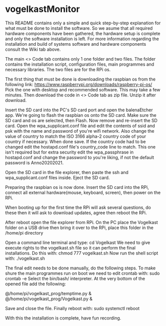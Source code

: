 # vogelkastMonitor

This README contains only a simple and quick step-by-step explanation for what must be
done to install the software.
So we asume that all required hardware components have been gathered, the hardware
setup is complete and only the software installation is left.
For more information regarding the installation and build of systems software
and hardware components consult the Wiki tab above.

The main <> Code tab contains only 1 one folder and two files.
The folder contains the installation script, configuration files, main programmes
and necessary libraries.
The two files are for the RPi os.

The first thing that must be done is downloading the raspbian os from the following link:
https://www.raspberrypi.org/downloads/raspberry-pi-os/
Pick the one with desktop and recommended software. This may take a few minutes.
Then download the code in <> Code tab as zip file.
Unzip it after download.

Insert the SD card into the PC's SD card port and open the balenaEtcher app.
We're going to flash the raspbian os onto the SD card. Make sure the SD card and os
are selected, then Flash.
Now remove and re-insert the SD card.
Open the wpa_supplicant.conf file and edit the contents of ssid and psk with the name
and password of you're wifi network. Also change the value of country to match the 
ISO 3166 alpha-2 country code of your country if necessary. When done save.
If the country code had to be changed edit the hostapd.conf file's country_code line to match.
This one isn't required but for extra security edit the wpa_passphrase in hostapd.conf
and change the password to you're liking, if not the default password is Anno20202021.

Open the SD card in the file explorer, then paste the ssh and wpa_supplicant.conf files
inside. Eject the SD card.

Preparing the raspbian os is now done. Insert the SD card into the RPi, connect all
external hardware(mouse, keyboard, screen), then power on the RPi.

When booting up for the first time the RPi will ask several questions, do these then it
will ask to download updates, agree then reboot the RPi.

After reboot open the file explorer from RPi.
On the PC place the Vogelkast folder on a USB drive then bring it over to the RPi, place
this folder in the /home/pi directory

Open a command line terminal and type:
cd Vogelkast
We need to give execute rights to the vogelkast.sh file so it can perform the final
installations.
Do this with:
chmod 777 vogelkast.sh
Now run the shell script with:
./vogelkast.sh

The final edit needs to be done manually, do the following steps.
To make shure the main programmes run on boot we need to edit crontab with:
sudo crontab -e
Select the bin/bash/ interpreter.
At the very bottom of the opened file add the following:

@/home/pi/vogelkast_prog/temptime.py &
@/home/pi/vogelkast_prog/Vogelkast.py &

Save and close the file.
Finally reboot with:
sudo systemctl reboot

With this the installation is complete, have fun recording.
